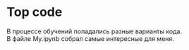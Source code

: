 # Top code
В процессе обучений попадались разные варианты кода.    
В файле My.ipynb собрал самые интересные для меня.
